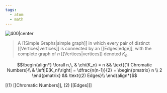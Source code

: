 ```yaml
---
tags:
  - atom
  - math
---
```

![400|center](complete-graph.excalidraw.svg)
> A [[Simple Graphs|simple graph]] in which every pair of distinct [[Vertices|vertices]] is connected by an [[Edges|edge]], with the complete graph of $n$ [[Vertices|vertices]] denoted $K_n$.

$$\begin{align*}
	\forall n,\, & \chi(K_n) = n && \text{(1) Chromatic Numbers}\\
	& \left|E(K_n)\right| = \dfrac{n(n-1)}{2} = \begin{pmatrix}
		n \\ 2
	\end{pmatrix} && \text{(2) Edges}\\
\end{align*}$$

\[(1) [[Chromatic Numbers]], (2) [[Edges]]\]